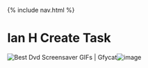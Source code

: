 {% include nav.html %}

# Ian H Create Task

<img src="https://thumbs.gfycat.com/HandsomeDeafeningAmethystgemclam-max-1mb.gif" alt="Best Dvd Screensaver GIFs | Gfycat"/>![image](https://user-images.githubusercontent.com/89225478/161850828-7026df5f-0633-4661-8066-96325e69eacb.png)

